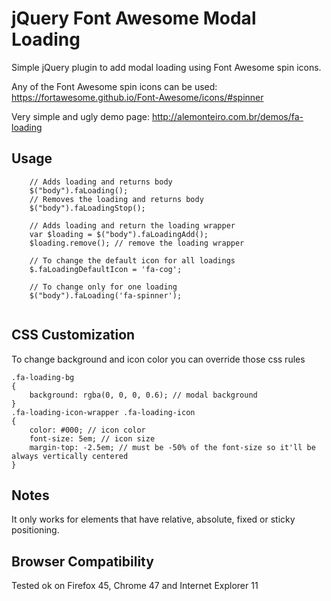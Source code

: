 # jQuery Font Awesome Modal Loading

Simple jQuery plugin to add modal loading using Font Awesome spin icons.

Any of the Font Awesome spin icons can be used: https://fortawesome.github.io/Font-Awesome/icons/#spinner

Very simple and ugly demo page: http://alemonteiro.com.br/demos/fa-loading

## Usage

```
	// Adds loading and returns body
	$("body").faLoading(); 
	// Removes the loading and returns body
	$("body").faLoadingStop();
	
	// Adds loading and return the loading wrapper
	var $loading = $("body").faLoadingAdd(); 
	$loading.remove(); // remove the loading wrapper
	
	// To change the default icon for all loadings
	$.faLoadingDefaultIcon = 'fa-cog';
	
	// To change only for one loading
	$("body").faLoading('fa-spinner');
	
```

## CSS Customization

To change background and icon color you can override those css rules

```
.fa-loading-bg 
{
    background: rgba(0, 0, 0, 0.6); // modal background
}
.fa-loading-icon-wrapper .fa-loading-icon
{
    color: #000; // icon color
	font-size: 5em; // icon size 
	margin-top: -2.5em; // must be -50% of the font-size so it'll be always vertically centered
}
```

## Notes

It only works for elements that have relative, absolute, fixed or sticky positioning.

## Browser Compatibility

Tested ok on Firefox 45, Chrome 47 and Internet Explorer 11
